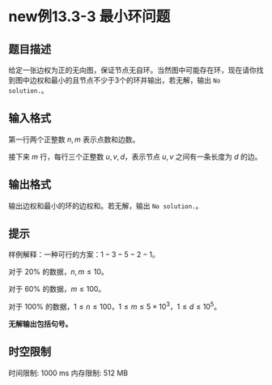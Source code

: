 # new例13.3-3 最小环问题

## 题目描述

给定一张边权为正的无向图，保证节点无自环。当然图中可能存在环，现在请你找到图中边权和最小的且节点不少于3个的环并输出，若无解，输出 `No solution.`。

## 输入格式

第一行两个正整数 $n,m$ 表示点数和边数。

接下来 $m$ 行，每行三个正整数 $u,v,d$，表示节点 $u,v$ 之间有一条长度为 $d$ 的边。



## 输出格式

输出边权和最小的环的边权和。若无解，输出 `No solution.`。

## 提示

样例解释：一种可行的方案：$1-3-5-2-1$。

对于 $20\%$ 的数据，$n,m \leq 10$。

对于 $60\%$ 的数据，$m\leq 100$。

对于 $100\%$ 的数据，$1\le n\leq 100$，$1\le m\leq 5\times 10^3$，$1 \leq d \leq 10^5$。


**无解输出包括句号。**

## 时空限制

时间限制: 1000 ms
内存限制: 512 MB
